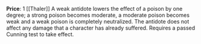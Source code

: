 **Price**: 1 [[Thaler]]
A weak antidote lowers the effect of a poison by one degree; a strong poison becomes moderate, a moderate poison becomes weak and a weak poison is completely neutralized. The antidote does not affect any damage that a character has already suffered. Requires a passed Cunning test to take effect.